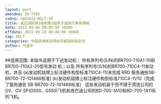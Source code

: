 ```yaml
---
layout: post
amendno: 39-7395
cadno: CAD2012-MULT-39
title: 高压涡轮第1级和第2级转子盘执行寿命限制
date: 2012-09-06 00:00:00 +0800
effdate: 2012-09-13 00:00:00 +0800
tag: MULT
categories: 中国民用航空局航空器适航审定司
author: 付金华
---
```


##适用范围:
本指令适用于下述发动机： 所有序列号(S/N)的BR700-710A1-10和BR700-710A2-20型号发动
机；以及 所有序列号(S/N)的BR700-710C4-11发动机，并且
(a)发动机铭牌上标注硬件构型标准710C4-11(未完成 RRD 服务通告SB-BR700-72-101466标准)
(b)发动机铭牌上标注硬件构型标准710C4-11/10（完成了服务通告 SB-BR700-72-101466标准）
这些发动机装于但不限于湾流公司的GV、GV-SP(G500、G550)飞机和庞巴迪公司的BD-700-1A10和BD-700-1A11系列飞机。

